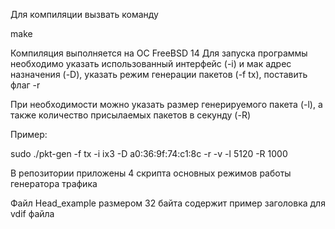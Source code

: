 Для компиляции вызвать команду

make

Компиляция выполняется на ОС FreeBSD 14
Для запуска программы необходимо указать использованный интерфейс (-i) и мак адрес назначения (-D), указать режим генерации пакетов (-f tx), поставить флаг -r

При необходимости можно указать размер генерируемого пакета (-l), а также количество присылаемых пакетов в секунду (-R)
 

Пример:

sudo ./pkt-gen -f tx -i ix3 -D a0:36:9f:74:c1:8c -r -v -l 5120 -R 1000


В репозитории приложены 4 скрипта основных режимов работы генератора трафика

Файл Head_example размером 32 байта содержит пример заголовка для vdif файла
